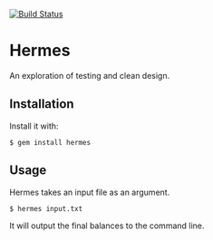 [![Build
Status](https://travis-ci.org/dysnomian/hermes.svg)](https://travis-ci.org/dysnomian/hermes)

# Hermes

An exploration of testing and clean design.

## Installation

Install it with:

    $ gem install hermes

## Usage

Hermes takes an input file as an argument.

    $ hermes input.txt

It will output the final balances to the command line.
